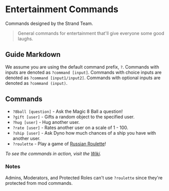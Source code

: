 # Entertainment Commands  
Commands designed by the Strand Team.  

> General commands for entertainment that'll give everyone some good laughs.

## Guide Markdown  
We assume you are using the default command prefix, `?`. Commands with inputs are denoted as ``?command [input]``. Commands with choice inputs are denoted as ``?command [input1/input2]``. Commands with optional inputs are denoted as ``?command (input)``.

## Commands
* `?8ball [question]` - Ask the Magic 8 Ball a question! 
* `?gift [user]` - Gifts a random object to the specified user.
* `?hug [user]` - Hug another user.
* `?rate [user]` - Rates another user on a scale of 1 - 100. 
* `?ship [user]` - Ask Dyno how much chances of a ship you have with another user. 
* `?roulette` - Play a game of [Russian Roulette](https://en.wikipedia.org/wiki/Russian_roulette)!

*To see the commands in action, visit the [Wiki](https://github.com/Strand-Custom-Commands/Strand-Custom-Commands/wiki).*

### Notes
Admins, Moderators, and Protected Roles can't use `?roulette` since they're protected from mod commands.
